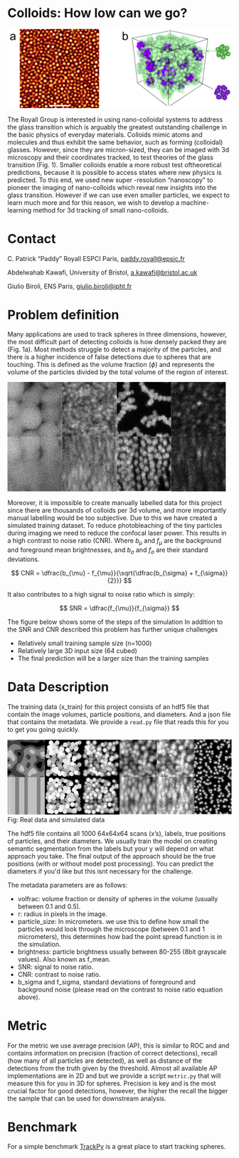 
# Colloids: How low can we go?

![paddyfig1](figSTEDCompareChallenge-1.png)

The Royall Group is interested in using nano-colloidal systems to address the glass transition
which is arguably the greatest outstanding challenge in the basic physics of everyday materials. 
Colloids mimic atoms and molecules and thus exhibit the same behavior, such as forming (colloidal) glasses.
However, since they are micron-sized, they can be imaged with 3d microscopy and their coordinates tracked, 
to test theories of the glass transition (Fig. 1). Smaller colloids enable a more robust test oftheoretical predictions, 
because it is possible to access states where new physics is predicted. To this end, we used new super -resolution “nanoscopy”
to pioneer the imaging of nano-colloids which reveal new insights into the glass transition. However if we can use even smaller particles, we expect to learn much more and for this reason, we wish to develop a machine-learning method for 3d tracking of small nano-colloids.

# Contact 

C. Patrick “Paddy” Royall ESPCI Paris, paddy.royall@epsic.fr

Abdelwahab Kawafi, University of Bristol, a.kawafi@bristol.ac.uk

Giulio Biroli, ENS Paris, giulio.biroli@ipht.fr

# Problem definition

Many applications are used to track spheres in three dimensions, however, the most difficult part of detecting colloids is how densely packed they are (Fig. 1a). Most methods struggle to detect a majority of the particles, and there is a higher incidence of false detections due to spheres that are touching. 
This is defined as the volume fraction ($\phi$) and represents the volume of the particles divided by the total volume of the region of interest.

![real](colloidReal.png)

Moreover, it is impossible to create manually labelled data for this project since there are thousands of colloids per 3d volume, and more importantly manual labelling would be too subjective. Due to this we have created a simulated training dataset.
To reduce photobleaching of the tiny particles during imaging we need to reduce the confocal laser power. 
This results in a high contrast to noise ratio (CNR). 
Where $b_{\mu}$ and $f_{\mu}$ are the background and foreground mean brightnesses, and $b_{\sigma}$ and $f_{\sigma}$ are their standard deviations.

$$
    CNR = \dfrac{b_{\mu} - f_{\mu}}{\sqrt{\dfrac{b_{\sigma} + f_{\sigma}}{2}}}
$$

It also contributes to a high signal to noise ratio which is simply:

$$
    SNR = \dfrac{f_{\mu}}{f_{\sigma}}
$$

The figure below shows some of the steps of the simulation
In addition to the SNR and CNR described this problem has further unique challenges
- Relatively small training sample size (n=1000)
- Relatively large 3D input size (64 cubed)
- The final prediction will be a larger size than the training samples

# Data Description

The training data (x_train) for this project consists of an hdf5 file that contain the image volumes, particle positions, and diameters.
And a json file that contains the metadata. We provide a `read.py` file that reads this for you to get you going quickly.

![Sim](colloidSim.png)
Fig: Real data and simulated data

The hdf5 file contains all 1000 64x64x64 scans (x’s), labels, true positions of particles, and their diameters. We usually train the model on creating semantic segmentation from the labels but your y will depend on what approach you take. The final output of the approach should be the true positions (with or without model post processing). You can predict the diameters if you'd like but this isnt necessary for the challenge.

The metadata parameters are as follows:
- volfrac: volume fraction or density of spheres in the volume (usually between 0.1 and 0.5).
- r: radius in pixels in the image.
- particle_size: In micrometers. we use this to define how small the particles would look through the microscope (between 0.1 and 1 micrometers), this determines how bad the point spread function is in the simulation.
- brightness: particle brightness usually between 80-255 (8bit grayscale values). Also known as f_mean.
- SNR: signal to noise ratio.
- CNR: contrast to noise ratio.
- b_sigma and f_sigma, standard deviations of foreground and background noise (please read on the contrast to noise ratio equation above).

# Metric

For the metric we use average precision (AP), this is similar to ROC and and contains information on precision (fraction of correct detections), recall (how many of all particles are detected), as well as distance of the detections from the truth given by the threshold. Almost all available AP implementations are in 2D and  but we provide a script `metric.py` that will measure this for you in 3D for spheres. Precision is key and is the most crucial factor for good detections, however, the higher the recall the bigger the sample that can be used for downstream analysis.

# Benchmark

For a simple benchmark [TrackPy](https://github.com/soft-matter/trackpy) is a great place to start tracking spheres.